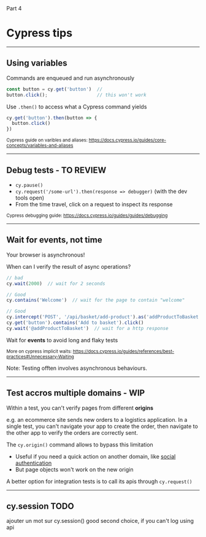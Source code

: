 

<!-- .slide: id="cypress-tips" class="slide--part-title slide--vcenter" -->

<div class="flex-row">

  <div class="part-title">
    <span class="text-level-3">Part 4</span>
    <h1>Cypress tips</h1>
  </div>
  
  <div class="part-toc box fragment"></div>

</div>


---
<!-- .slide: class="text-level-2" -->

## Using variables

<div class="fragment">
  <p class="mt-150">Commands are enqueued and run asynchronously

  ```typescript
  const button = cy.get('button')  //
  button.click();                  // this won't work
  ```
</div>

<div class="fragment">
  <p class="mt-150">Use <code>.then()</code> to access what a Cypress command yields

  ```typescript
  cy.get('button').then(button => {
    button.click()
  })
  ```
</div>


<small class="fragment mt-200">Cypress guide on varibles and aliases: <a href="https://docs.cypress.io/guides/guides/debugging">https://docs.cypress.io/guides/core-concepts/variables-and-aliases</a></small>


---

## Debug tests - TO REVIEW

<ul class="mt-300">
  <li class="fragment"><code>cy.pause()</code>
  <li class="fragment"><code>cy.request('/some-url').then(response => debugger)</code> (with the dev tools open)
  <li class="fragment">From the time travel, click on a request to inspect its response
</ul>



<small class="fragment mt-300">Cypress debugging guide: <a href="https://docs.cypress.io/guides/guides/debugging">https://docs.cypress.io/guides/guides/debugging</a></small>

---
<!-- .slide: class="text-level-2" -->
## Wait for events, not time

<p class="fragment">Your browser is asynchronous!

<p class="fragment">When can I verify the result of async operations?

```typescript
// bad
cy.wait(2000)  // wait for 2 seconds

// Good
cy.contains('Welcome')  // wait for the page to contain "welcome"

// Good
cy.intercept('POST', '/api/basket/add-product').as('addProductToBasket')
cy.get('button').contains('Add to basket').click()
cy.wait('@addProductToBasket')  // wait for a http response
```

<!-- .element: class="mt-50 fragment" -->

<p class="fragment mt-150">Wait for <strong>events</strong> to avoid long and flaky tests

<p class="fragment mt-200"><small>More on cypress implicit waits: <a href="https://docs.cypress.io/guides/references/best-practices#Unnecessary-Waiting">https://docs.cypress.io/guides/references/best-practices#Unnecessary-Waiting</a></small>

Note:
Testing offten involves asynchronous behaviours.

---

## Test accros multiple domains - WIP

<p>Within a test, you can't verify pages from different <strong>origins</strong>

<p>e.g. an ecommerce site sends new orders to a logistics application. In a single test, you can't navigate your app to create the order, then navigate to the other app to verify the orders are correctly sent.

The <code>cy.origin()</code> command allows to bypass this limitation
- Useful if you need a quick action on another domain, like <a href="https://docs.cypress.io/guides/end-to-end-testing/social-authentication">social authentication</a>
- But page objects won't work on the new origin

A better option for integration tests is to call its apis through <code>cy.request()</code>



---

## cy.session TODO

ajouter un mot sur cy.session() good second choice, if you can't log using api